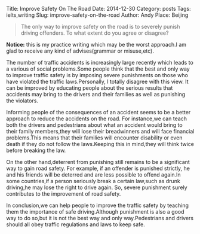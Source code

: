 Title: Improve Safety On The Road
Date: 2014-12-30
Category: posts
Tags: ielts,writing
Slug: improve-safety-on-the-road
Author: Andy
Place: Beijing

>The only way to improve safety on the road is to severely punish driving offenders. To what extent do you agree or disagree?

**Notice:** this is my practice writing  which may be the worst approach.I am glad to receive any kind of advises(grammar or misuse,etc).

The number of traffic accidents is increasingly large recently which leads to a various of social problems.Some people
think that the best and only way to improve traffic  safety is by imposing severe punishments on those who have violated the traffic
laws.Personally, I totally disagree with this view. It can be improved by educating people about the serious results that accidents
may bring to the drivers and their families as well as punishing the violators.

Informing people of the consequences of an accident seems to be a better approach  to reduce the accidents on the road.
For instance,we can teach both the drivers and pedestrians about what an accident would bring to their family members,they will
lose their breadwinners and will face financial problems.This means that their families will encounter disability or even
death if they do not follow the laws.Keeping this in mind,they will think twice before  breaking the law.

On the other hand,deterrent from punishing still remains to be a significant way to gain road safety. For example, if an offender
is punished strictly, he and his friends will be deterred and are less possible to offend again.In some countries,if a person
seriously break a certain law,such as drunk driving,he may lose the right to drive again. So, severe punishment surely contributes to
the improvement of road safety.

In conclusion,we can help people to improve the traffic safety by teaching them the importance of safe driving.Although punishment
is also a good way to do so,but it is not the best way and only way.Pedestrians and drivers should all  obey traffic regulations and
laws to keep safe.

